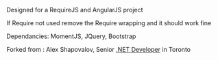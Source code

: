 Designed for a RequireJS and AngularJS project

If Require not used remove the Require wrapping and it should work fine

Dependancies: MomentJS, JQuery, Bootstrap

Forked from : Alex Shapovalov, Senior [.NET Developer](https://yaplex.com ".NET Developer") in Toronto
